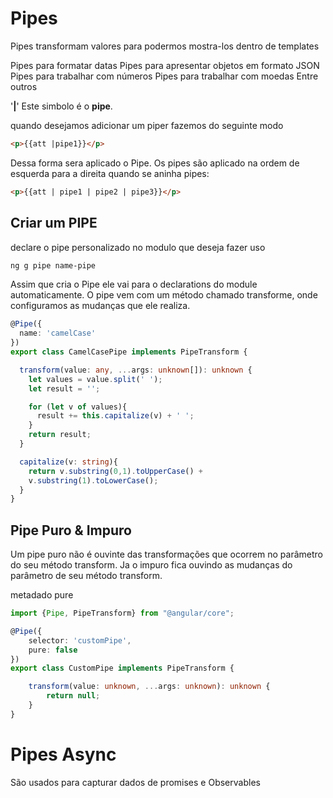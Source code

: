 # Pipes

Pipes transformam valores para podermos mostra-los dentro de templates

Pipes para formatar datas
Pipes para apresentar objetos em formato JSON
Pipes para trabalhar com números
Pipes para trabalhar com moedas
Entre outros

'**|**' Este simbolo é o **pipe**.

quando desejamos adicionar um piper fazemos do seguinte modo

```html
<p>{{att |pipe1}}</p>
```

Dessa forma sera aplicado o Pipe.
Os pipes são aplicado na ordem de esquerda para a direita quando se aninha pipes:


```html
<p>{{att | pipe1 | pipe2 | pipe3}}</p>
```


## Criar um PIPE

declare o pipe personalizado no modulo que deseja fazer uso
```bash
ng g pipe name-pipe
```

Assim que cria o  Pipe ele vai para o declarations do module automaticamente.
O pipe vem com um método chamado transforme, onde configuramos as mudanças que ele realiza.

```typescript
@Pipe({
  name: 'camelCase'
})
export class CamelCasePipe implements PipeTransform {

  transform(value: any, ...args: unknown[]): unknown {
    let values = value.split(' ');
    let result = '';

    for (let v of values){
      result += this.capitalize(v) + ' ';
    }    
    return result;
  }

  capitalize(v: string){
    return v.substring(0,1).toUpperCase() +
    v.substring(1).toLowerCase();
  }
}
```
##  Pipe Puro & Impuro
Um pipe puro não é ouvinte das transformações que ocorrem no parâmetro do seu método transform.
Ja o impuro fica ouvindo as mudanças do parâmetro de seu método transform.

metadado pure

```typescript
import {Pipe, PipeTransform} from "@angular/core";

@Pipe({
    selector: 'customPipe',
    pure: false
})
export class CustomPipe implements PipeTransform {

    transform(value: unknown, ...args: unknown): unknown {
        return null;
    }
}
```
# Pipes Async
São usados para capturar dados de promises e Observables
